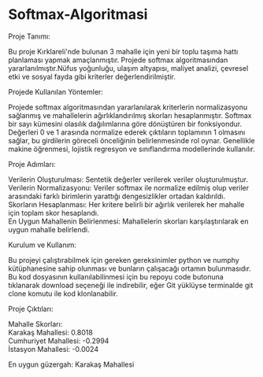# Softmax-Algoritmasi 
Proje Tanımı:  

Bu proje Kırklareli'nde bulunan 3 mahalle için yeni bir toplu taşıma hattı planlaması yapmak amaçlanmıştır. Projede softmax algoritmasından yararlanılmıştır.Nüfus yoğunluğu, ulaşım altyapısı, maliyet analizi, çevresel etki ve sosyal fayda gibi kriterler değerlendirilmiştir.  

Projede Kullanılan Yöntemler:  

Projede softmax algoritmasından yararlanılarak kriterlerin normalizasyonu sağlanmış ve mahallelerin ağırlıklandırılmış skorları hesaplanmıştır. Softmax bir sayı kümesini olasılık dağılımlarına göre dönüştüren bir fonksiyondur. Değerleri 0 ve 1 arasında normalize ederek çıktıların toplamının 1 olmasını sağlar, bu girdilerin göreceli önceliğinin belirlenmesinde rol oynar. Genellikle makine öğrenmesi, lojistik regresyon ve sınıflandırma modellerinde kullanılır.    

Proje Adımları:  

Verilerin Oluşturulması: Sentetik değerler verilerek veriler oluşturulmuştur.  
Verilerin Normalizasyonu: Veriler softmax ile normalize edilmiş olup veriler arasındaki farklı birimlerin yarattığı dengesizlikler ortadan kaldırıldı.  
Skorların Hesaplanması: Her kritere belirli bir ağırlık verilerek her mahalle için toplam skor hesaplandı.  
En Uygun Mahallenin Belirlenmesi: Mahallelerin skorları karşılaştırılarak en uygun mahalle belirlendi.   

Kurulum ve Kullanım:

Bu projeyi çalıştırabilmek için gereken gereksinimler python ve numphy kütüphanesine sahip olunması ve bunların çalışacağı ortamın bulunmasıdır.  
Bu kod dosyasının kullanılabilinmesi için bu repoyu code butonuna tıklanarak download seçeneği ile indirebilir, eğer Git yüklüyse terminalde git clone <repo link> komutu ile kod klonlanabilir.    

Proje Çıktıları: 

Mahalle Skorları:  
Karakaş Mahallesi: 0.8018  
Cumhuriyet Mahallesi: -0.2994  
İstasyon Mahallesi: -0.0024  

En uygun güzergah: Karakaş Mahallesi   








